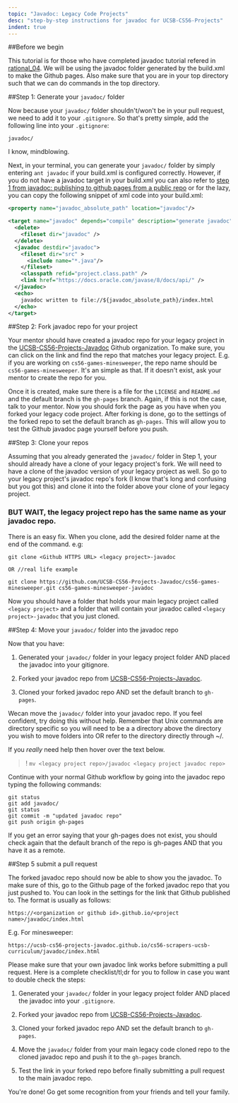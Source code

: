 ```yaml
---
topic: "Javadoc: Legacy Code Projects"
desc: "step-by-step instructions for javadoc for UCSB-CS56-Projects"
indent: true
---
```


##Before we begin

This tutorial is for those who have completed javadoc tutorial refered in [rational_04](http://ucsb-cs56-pconrad.github.io/tutorials/rational_ex04/). We will be using the javadoc folder generated by the build.xml to make the Github pages. Also make sure that you are in your top directory such that we can do commands in the top directory.

##Step 1: Generate your `javadoc/` folder

Now because your `javadoc/` folder shouldn't/won't be in your pull request, we need to add it to your `.gitignore`. So that's pretty simple, add the following line into your `.gitignore`:

  `javadoc/`
  
I know, mindblowing. 

Next, in your terminal, you can generate your `javadoc/` folder by simply entering `ant javadoc` if your build.xml is configured correctly. However, if you do not have a javadoc target in your build.xml you can also refer to [step 1 from javadoc: publishing to github pages from a public repo](http://ucsb-cs56-pconrad.github.io/topics/javadoc_publishing_to_github_pages_from_public_repo/) or for the lazy, you can copy the following snippet of xml code into your build.xml:

```xml
<property name="javadoc_absolute_path" location="javadoc"/>

<target name="javadoc" depends="compile" description="generate javadoc">
  <delete>
    <fileset dir="javadoc" />
  </delete>
  <javadoc destdir="javadoc">
    <fileset dir="src" >
      <include name="*.java"/>
    </fileset>
    <classpath refid="project.class.path" />
    <link href="https://docs.oracle.com/javase/8/docs/api/" />          
  </javadoc>
  <echo>
    javadoc written to file://${javadoc_absolute_path}/index.html
  </echo> 
</target>
```

##Step 2: Fork javadoc repo for your project

Your mentor should have created a javadoc repo for your legacy project in the [UCSB-CS56-Projects-Javadoc](https://github.com/UCSB-CS56-Projects-Javadoc) Github organization. To make sure, you can click on the link and find the repo that matches your legacy project. E.g. if you are working on `cs56-games-minesweeper`, the repo name should be `cs56-games-minesweeper`. It's an simple as that. If it doesn't exist, ask your mentor to create the repo for you. 

Once it is created, make sure there is a file for the `LICENSE` and `README.md` and the default branch is the `gh-pages` branch. Again, if this is not the case, talk to your mentor. Now you should fork the page as you have when you forked your legacy code project. After forking is done, go to the settings of the forked repo to set the default branch as `gh-pages`. This will allow you to test the Github javadoc page yourself before you push. 

##Step 3: Clone your repos

Assuming that you already generated the `javadoc/` folder in Step 1, your should already have a clone of your legacy project's fork. We will need to have a clone of the javadoc version of your legacy project as well. So go to your legacy project's javadoc repo's fork (I know that's long and confusing but you got this) and clone it into the folder above your clone of your legacy project.

### BUT WAIT, the legacy project repo has the same name as your javadoc repo.
There is an easy fix. When you clone, add the desired folder name at the end of the command. e.g:

    git clone <Github HTTPS URL> <legacy project>-javadoc

    OR //real life example

    git clone https://github.com/UCSB-CS56-Projects-Javadoc/cs56-games-minesweeper.git cs56-games-minesweeper-javadoc

Now you should have a folder that holds your main legacy project called `<legacy project>` and a folder that will contain your javadoc called `<legacy project>-javadoc` that you just cloned.


##Step 4: Move your `javadoc/` folder into the javadoc repo

Now that you have:

1) Generated your `javadoc/` folder in your legacy project folder AND placed the javadoc into your gitignore.

2) Forked your javadoc repo from [UCSB-CS56-Projects-Javadoc](https://github.com/UCSB-CS56-Projects-Javadoc).

3) Cloned your forked javadoc repo AND set the default branch to `gh-pages`.

Wecan move the `javadoc/` folder into your javadoc repo. If you feel confident, try doing this without help.  Remember that Unix commands are directory specific so you will need to be a a directory above the directory you wish to move folders into OR refer to the directory directly through ~/.

If you _really_ need help then hover over the text below.
>! `mv <legacy project repo>/javadoc <legacy project javadoc repo>`

Continue with your normal Github workflow by going into the javadoc repo typing the following commands:
```
git status
git add javadoc/
git status
git commit -m "updated javadoc repo"
git push origin gh-pages
```
If you get an error saying that your gh-pages does not exist, you should check again that the default branch of the repo is gh-pages AND that you have it as a remote.

##Step 5 submit a pull request

The forked javadoc repo should now be able to show you the javadoc. To make sure of this, go to the Github page of the forked javadoc repo that you just pushed to. You can look in the settings for the link that Github published to. The format is usually as follows:

`https://<organization or github id>.github.io/<project name>/javadoc/index.html`

E.g. For minesweeper:

`https://ucsb-cs56-projects-javadoc.github.io/cs56-scrapers-ucsb-curriculum/javadoc/index.html`

Please make sure that your own javadoc link works before submitting a pull request. Here is a complete checklist/tl;dr for you to follow in case you want to double check the steps:

1) Generated your `javadoc/` folder in your legacy project folder AND placed the javadoc into your `.gitignore`.

2) Forked your javadoc repo from [UCSB-CS56-Projects-Javadoc](https://github.com/UCSB-CS56-Projects-Javadoc).

3) Cloned your forked javadoc repo AND set the default branch to `gh-pages`.

4) Move the `javadoc/` folder from your main legacy code cloned repo to the cloned javadoc repo and push it to the `gh-pages` branch.

5) Test the link in your forked repo before finally submitting a pull request to the main javadoc repo.

You're done! Go get some recognition from your friends and tell your family.
